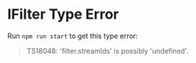 # IFilter Type Error

Run `npm run start` to get this type error:

> TS18048: 'filter.streamIds' is possibly 'undefined'.
